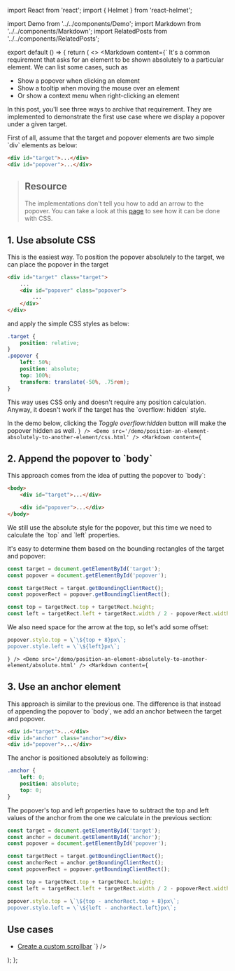 import React from 'react';
import { Helmet } from 'react-helmet';

import Demo from '../../components/Demo';
import Markdown from '../../components/Markdown';
import RelatedPosts from '../../components/RelatedPosts';

export default () => {
    return (
<>
<Helmet>
    <meta
        name='keywords'
        content='absolute position, element position, getBoundingClientRect'
    />
</Helmet>
<Markdown
    content={`
It's a common requirement that asks for an element to be shown absolutely to a particular element. We can list some cases, such as
* Show a popover when clicking an element
* Show a tooltip when moving the mouse over an element
* Or show a context menu when right-clicking an element 

In this post, you'll see three ways to archive that requirement. They are implemented to demonstrate the first use case where
we display a popover under a given target.

First of all, assume that the target and popover elements are two simple \`div\` elements as below:

~~~ html
<div id="target">...</div>
<div id="popover">...</div>
~~~

> ## Resource
>
> The implementations don't tell you how to add an arrow to the popover. You can take a look at this [page](https://csslayout.io/patterns/popover-arrow/)
> to see how it can be done with CSS.

## 1. Use absolute CSS

This is the easiest way. To position the popover absolutely to the target, we can place the popover in the target

~~~ html
<div id="target" class="target">
    ...
    <div id="popover" class="popover">
        ...
    </div>
</div>
~~~

and apply the simple CSS styles as below:

~~~ css
.target {
    position: relative;
}
.popover {
    left: 50%;
    position: absolute;
    top: 100%;
    transform: translate(-50%, .75rem);
}
~~~

This way uses CSS only and doesn't require any position calculation. Anyway, it doesn't work if the target has the \`overflow: hidden\` style.

In the demo below, clicking the _Toggle overflow:hidden_ button will make the popover hidden as well.
`}
/>
<Demo src='/demo/position-an-element-absolutely-to-another-element/css.html' />
<Markdown
    content={`
## 2. Append the popover to \`body\`

This approach comes from the idea of putting the popover to \`body\`:

~~~ html
<body>
    <div id="target">...</div>

    <div id="popover">...</div>
</body>
~~~

We still use the absolute style for the popover, but this time we need to calculate the \`top\` and \`left\` properties.

It's easy to determine them based on the bounding rectangles of the target and popover:

~~~ javascript
const target = document.getElementById('target');
const popover = document.getElementById('popover');

const targetRect = target.getBoundingClientRect();
const popoverRect = popover.getBoundingClientRect();

const top = targetRect.top + targetRect.height;
const left = targetRect.left + targetRect.width / 2 - popoverRect.width / 2;
~~~

We also need space for the arrow at the top, so let's add some offset:

~~~ javascript
popover.style.top = \`\${top + 8}px\`;
popover.style.left = \`\${left}px\`;
~~~
`}
/>
<Demo src='/demo/position-an-element-absolutely-to-another-element/absolute.html' />
<Markdown
    content={`
## 3. Use an anchor element

This approach is similar to the previous one. The difference is that instead of appending the popover to \`body\`, we add an anchor
between the target and popover.

~~~ html
<div id="target">...</div>
<div id="anchor" class="anchor"></div>
<div id="popover">...</div>
~~~

The anchor is positioned absolutely as following:

~~~ css
.anchor {
    left: 0;
    position: absolute;
    top: 0;
}
~~~

The popover's top and left properties have to subtract the top and left values of the anchor from the one we calculate in the previous
section:

~~~ javascript
const target = document.getElementById('target');
const anchor = document.getElementById('anchor');
const popover = document.getElementById('popover');

const targetRect = target.getBoundingClientRect();
const anchorRect = anchor.getBoundingClientRect();
const popoverRect = popover.getBoundingClientRect();

const top = targetRect.top + targetRect.height;
const left = targetRect.left + targetRect.width / 2 - popoverRect.width / 2;

popover.style.top = \`\${top - anchorRect.top + 8}px\`;
popover.style.left = \`\${left - anchorRect.left}px\`;
~~~

## Use cases

* [Create a custom scrollbar](/create-a-custom-scrollbar)
`}
/>
<Demo src='/demo/position-an-element-absolutely-to-another-element/anchor.html' />
<RelatedPosts
    slugs={[
        'get-the-position-of-an-element-relative-to-another',
    ]}
/>
</>
    );
};

